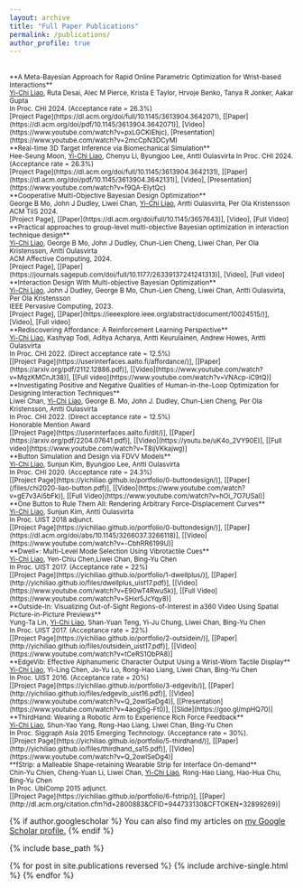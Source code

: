 ```yaml
---
layout: archive
title: "Full Paper Publications"
permalink: /publications/
author_profile: true
---
```


<br>
<small>**A Meta-Bayesian Approach for Rapid Online Parametric Optimization for Wrist-based Interactions**<br>
<u>Yi-Chi Liao</u>, Ruta Desai, Alec M Pierce, Krista E Taylor, Hrvoje Benko, Tanya R Jonker, Aakar Gupta<br>
In Proc. CHI 2024. (Acceptance rate = 26.3%) </small><br>
<small>[Project Page](https://dl.acm.org/doi/full/10.1145/3613904.3642071), [[Paper](https://dl.acm.org/doi/pdf/10.1145/3613904.3642071)], [Video](https://www.youtube.com/watch?v=pxLGCKIEhjc),  [Presentation](https://www.youtube.com/watch?v=2mcCpN3DCyM)</small>

<br>
<small>**Real-time 3D Target Inference via Biomechanical Simulation**<br>
Hee-Seung Moon, <u>Yi-Chi Liao</u>, Chenyu Li, Byungjoo Lee, Antti Oulasvirta
In Proc. CHI 2024. (Acceptance rate = 26.3%) </small><br>
<small>[Project Page](https://dl.acm.org/doi/full/10.1145/3613904.3642131), [[Paper](https://dl.acm.org/doi/pdf/10.1145/3613904.3642131)], [Video],  [Presentation](https://www.youtube.com/watch?v=f9QA-ElytQc)</small>

<br>
<small>**Cooperative Multi-Objective Bayesian Design Optimization**<br>
George B Mo, John J Dudley, Liwei Chan, <u>Yi-Chi Liao</u>, Antti Oulasvirta, Per Ola Kristensson<br>
ACM TiiS 2024. </small><br>
<small>[Project Page], [[Paper](https://dl.acm.org/doi/full/10.1145/3657643)], [Video],  [Full Video]</small>

<br>
<small>**Practical approaches to group-level multi-objective Bayesian optimization in interaction technique design**<br>
<u>Yi-Chi Liao</u>, George B Mo, John J Dudley, Chun-Lien Cheng, Liwei Chan, Per Ola Kristensson, Antti Oulasvirta<br>
ACM Affective Computing, 2024. </small><br>
<small>[Project Page], [[Paper](https://journals.sagepub.com/doi/full/10.1177/26339137241241313)], [Video],  [Full video]</small>

<br>
<small>**Interaction Design With Multi-objective Bayesian Optimization**<br>
<u>Yi-Chi Liao</u>, John J Dudley, George B Mo, Chun-Lien Cheng, Liwei Chan, Antti Oulasvirta, Per Ola Kristensson<br>
IEEE Pervasive Computing, 2023. </small><br>
<small>[Project Page], [[Paper](https://ieeexplore.ieee.org/abstract/document/10024515/)], [Video],  [Full video]</small>


<br>
<small>**Rediscovering Affordance: A Reinforcement Learning Perspective**<br>
<u>Yi-Chi Liao</u>, Kashyap Todi, Aditya Acharya, Antti Keurulainen, Andrew Howes, Antti Oulasvirta<br>
In Proc. CHI 2022. (Direct acceptance rate = 12.5%)</small><br>
<small>[[Project Page](https://userinterfaces.aalto.fi/affordance/)], [[Paper](https://arxiv.org/pdf/2112.12886.pdf)], [[Video](https://www.youtube.com/watch?v=MqzKMCnJt38)],  [[Full video](https://www.youtube.com/watch?v=VNAcp-iC9tQ)]</small>


<br>
<small>**Investigating Positive and Negative Qualities of Human-in-the-Loop Optimization for Designing Interaction Techniques**<br>
Liwei Chan, <u>Yi-Chi Liao</u>, George B. Mo, John J. Dudley, Chun-Lien Cheng, Per Ola Kristensson, Antti Oulasvirta<br>
In Proc. CHI 2022. (Direct acceptance rate = 12.5%)</small><br>
<small>Honorable Mention Award</small><br>
<small>[[Project Page](https://userinterfaces.aalto.fi/dit/)], [[Paper](https://arxiv.org/pdf/2204.07641.pdf)], [[Video](https://youtu.be/uK4o_2VY90E)],  [[Full video](https://www.youtube.com/watch?v=T8ijVKkajwg)]</small>

<br>
<small>**Button Simulation and Design via FDVV Models**<br>
<u>Yi-Chi Liao</u>, Sunjun Kim, Byungjoo Lee, Antti Oulasvirta<br>
In Proc. CHI 2020. (Acceptance rate = 24.3%)</small><br>
<small>[[Project Page](https://yichiliao.github.io/portfolio/0-buttondesign/)], [[Paper](/files/chi2020-liao-button.pdf)], [[Video](https://www.youtube.com/watch?v=gE7v3Ai5bFk)],  [[Full Video](https://www.youtube.com/watch?v=hOi_7O7USaI)]</small>
  
<br>
<small>**One Button to Rule Them All: Rendering Arbitrary Force-Displacement Curves**<br>
<u>Yi-Chi Liao</u>, Sunjun Kim, Antti Oulasvirta<br>
In Proc. UIST 2018 adjunct.</small><br>
<small>[[Project Page](https://yichiliao.github.io/portfolio/0-buttondesign/)], [[Paper](https://dl.acm.org/doi/abs/10.1145/3266037.3266118)], [[Video](https://www.youtube.com/watch?v=-CbhRR6199U)]</small>
  
<br>
<small>**Dwell+: Multi-Level Mode Selection Using Vibrotactile Cues**<br>
<u>Yi-Chi Liao</u>, Yen-Chiu Chen,Liwei Chan, Bing-Yu Chen <br>
In Proc. UIST 2017. (Acceptance rate = 22%)</small><br>
<small>[[Project Page](https://yichiliao.github.io/portfolio/1-dwellplus/)], [[Paper](http://yichiliao.github.io/files/dwellplus_uist17.pdf)], [[Video](https://www.youtube.com/watch?v=E90wT4RwuSk)],  [[Full Video](https://www.youtube.com/watch?v=SHxr5JcYqy8)]</small>
  
<br>
<small>**Outside-In: Visualizing Out-of-Sight Regions-of-Interest in a360 Video Using Spatial Picture-in-Picture Previews**<br>
Yung-Ta Lin, <u>Yi-Chi Liao</u>, Shan-Yuan Teng, Yi-Ju Chung, Liwei Chan, Bing-Yu Chen <br>
In Proc. UIST 2017. (Acceptance rate = 22%)</small><br>
<small>[[Project Page](https://yichiliao.github.io/portfolio/2-outsidein/)], [[Paper](http://yichiliao.github.io/files/outsidein_uist17.pdf)], [[Video](https://www.youtube.com/watch?v=tCeRS1ObPA8)]</small>
  
<br>
<small>**EdgeVib: Effective Alphanumeric Character Output Using a Wrist-Worn Tactile Display**<br>
<u>Yi-Chi Liao</u>, Yi-Ling Chen, Jo-Yu Lo, Rong-Hao Liang, Liwei Chan, Bing-Yu Chen <br>
In Proc. UIST 2016. (Acceptance rate = 20%) </small><br>
<small>[[Project Page](https://yichiliao.github.io/portfolio/3-edgevib/)], [[Paper](http://yichiliao.github.io/files/edgevib_uist16.pdf)], [[Video](https://www.youtube.com/watch?v=Q_2owlSeDg4)], [[Presentation](https://www.youtube.com/watch?v=4aogj5g-Ft0)], [[Slide](https://goo.gl/mpHQ70)]</small>
  
<br>
<small>**ThirdHand: Wearing a Robotic Arm to Experience Rich Force Feedback**<br>
<u>Yi-Chi Liao</u>, Shun-Yao Yang, Rong-Hao Liang, Liwei Chan, Bing-Yu Chen<br>
In Proc. Siggraph Asia 2015 Emerging Technology. (Acceptance rate = 30%). </small><br>
<small>[[Project Page](https://yichiliao.github.io/portfolio/5-thirdhand/)], [[Paper](http://yichiliao.github.io/files/thirdhand_sa15.pdf)], [[Video](https://www.youtube.com/watch?v=Q_2owlSeDg4)]</small>
  
<br>
<small>**fStrip: a Malleable Shape-retaining Wearable Strip for Interface On-demand**<br>
Chin-Yu Chien, Cheng-Yuan Li, Liwei Chan, <u>Yi-Chi Liao</u>, Rong-Hao Liang, Hao-Hua Chu, Bing-Yu Chen<br>
In Proc. UbiComp 2015 adjunct. </small><br>
<small>[[Project Page](https://yichiliao.github.io/portfolio/6-fstrip/)], [[Paper](http://dl.acm.org/citation.cfm?id=2800883&CFID=944733130&CFTOKEN=32899269)]</small>

{% if author.googlescholar %}
  You can also find my articles on <u><a href="{{author.googlescholar}}">my Google Scholar profile</a>.</u>
{% endif %}

{% include base_path %}

{% for post in site.publications reversed %}
  {% include archive-single.html %}
{% endfor %}
